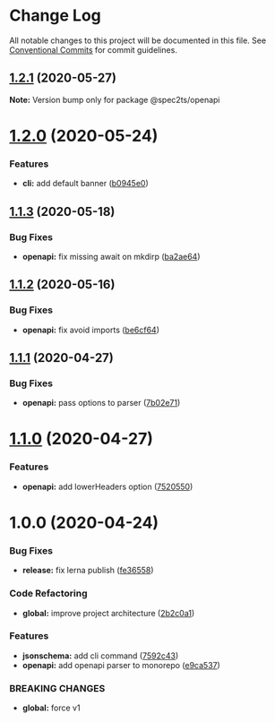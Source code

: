 # Change Log

All notable changes to this project will be documented in this file.
See [Conventional Commits](https://conventionalcommits.org) for commit guidelines.

## [1.2.1](https://github.com/touchifyapp/spec2ts/compare/@spec2ts/openapi@1.2.0...@spec2ts/openapi@1.2.1) (2020-05-27)

**Note:** Version bump only for package @spec2ts/openapi





# [1.2.0](https://github.com/touchifyapp/spec2ts/compare/@spec2ts/openapi@1.1.3...@spec2ts/openapi@1.2.0) (2020-05-24)


### Features

* **cli:** add default banner ([b0945e0](https://github.com/touchifyapp/spec2ts/commit/b0945e08b2c1da4dc494dca1890d491768a13e60))





## [1.1.3](https://github.com/touchifyapp/spec2ts/compare/@spec2ts/openapi@1.1.2...@spec2ts/openapi@1.1.3) (2020-05-18)


### Bug Fixes

* **openapi:** fix missing await on mkdirp ([ba2ae64](https://github.com/touchifyapp/spec2ts/commit/ba2ae64805626b706f25f4caadec4bfb96a1055e))





## [1.1.2](https://github.com/touchifyapp/spec2ts/compare/@spec2ts/openapi@1.1.1...@spec2ts/openapi@1.1.2) (2020-05-16)


### Bug Fixes

* **openapi:** fix avoid imports ([be6cf64](https://github.com/touchifyapp/spec2ts/commit/be6cf64e84588ee8773c2756fed0e24ea9d18ae1))





## [1.1.1](https://github.com/touchifyapp/spec2ts/compare/@spec2ts/openapi@1.1.0...@spec2ts/openapi@1.1.1) (2020-04-27)


### Bug Fixes

* **openapi:** pass options to parser ([7b02e71](https://github.com/touchifyapp/spec2ts/commit/7b02e7146eafbf8dc2f0cf1fe97cc1051095df63))





# [1.1.0](https://github.com/touchifyapp/spec2ts/compare/@spec2ts/openapi@1.0.0...@spec2ts/openapi@1.1.0) (2020-04-27)


### Features

* **openapi:** add lowerHeaders option ([7520550](https://github.com/touchifyapp/spec2ts/commit/752055038827457c5058578be0d1ddf01ffead04))





# 1.0.0 (2020-04-24)


### Bug Fixes

* **release:** fix lerna publish ([fe36558](https://github.com/touchifyapp/spec2ts/commit/fe36558a1a2742e2e3d99aa08061ab9be0cf03f2))


### Code Refactoring

* **global:** improve project architecture ([2b2c0a1](https://github.com/touchifyapp/spec2ts/commit/2b2c0a1d98b78457520fff2c116b7f8d0e5c5df5))


### Features

* **jsonschema:** add cli command ([7592c43](https://github.com/touchifyapp/spec2ts/commit/7592c439be99fabb97cc270aa7a09794ee86f738))
* **openapi:** add openapi parser to monorepo ([e9ca537](https://github.com/touchifyapp/spec2ts/commit/e9ca5375e2692f909d32eacae653f918cd348040))


### BREAKING CHANGES

* **global:** force v1
